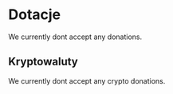 # Dotacje

We currently dont accept any donations.

## Kryptowaluty

We currently dont accept any crypto donations.
